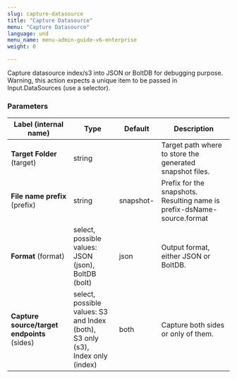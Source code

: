```yaml
---
slug: capture-datasource
title: "Capture Datasource"
menu: "Capture Datasource"
language: und
menu_name: menu-admin-guide-v6-enterprise
weight: 0

---
```


 Capture datasource index/s3 into JSON or BoltDB for debugging purpose. Warning, this action expects a unique item to be passed in Input.DataSources (use a selector).

### Parameters
|Label (internal name)|Type|Default|Description|
|---|---|---|---|
|**Target Folder** (target)|string||Target path where to store the generated snapshot files.|
|**File name prefix** (prefix)|string|snapshot-|Prefix for the snapshots. Resulting name is prefix-dsName-source.format|
|**Format** (format)|select, possible values: JSON (json),<br/>BoltDB (bolt)|json|Output format, either JSON or BoltDB.|
|**Capture source/target endpoints** (sides)|select, possible values: S3 and Index (both),<br/>S3 only (s3),<br/>Index only (index)|both|Capture both sides or only of them.|





